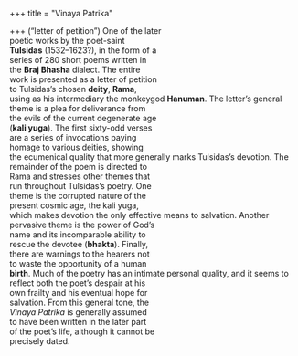 +++
title = "Vinaya Patrika"

+++
(“letter of petition”) One of the later  
poetic works by the poet-saint  
**Tulsidas** (1532–1623?), in the form of a  
series of 280 short poems written in  
the **Braj Bhasha** dialect. The entire  
work is presented as a letter of petition  
to Tulsidas’s chosen **deity**, **Rama**,  
using as his intermediary the monkeygod **Hanuman**. The letter’s general  
theme is a plea for deliverance from  
the evils of the current degenerate age  
(**kali yuga**). The first sixty-odd verses  
are a series of invocations paying  
homage to various deities, showing  
the ecumenical quality that more generally marks Tulsidas’s devotion. The  
remainder of the poem is directed to  
Rama and stresses other themes that  
run throughout Tulsidas’s poetry. One  
theme is the corrupted nature of the  
present cosmic age, the kali yuga,  
which makes devotion the only effective means to salvation. Another pervasive theme is the power of God’s  
name and its incomparable ability to  
rescue the devotee (**bhakta**). Finally,  
there are warnings to the hearers not  
to waste the opportunity of a human  
**birth**. Much of the poetry has an intimate personal quality, and it seems to  
reflect both the poet’s despair at his  
own frailty and his eventual hope for  
salvation. From this general tone, the  
*Vinaya Patrika* is generally assumed  
to have been written in the later part  
of the poet’s life, although it cannot be  
precisely dated.